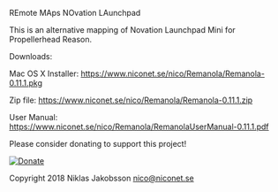 REmote MAps NOvation LAunchpad

This is an alternative mapping of Novation Launchpad Mini for Propellerhead Reason.

Downloads:

Mac OS X Installer:
https://www.niconet.se/nico/Remanola/Remanola-0.11.1.pkg

Zip file:
https://www.niconet.se/nico/Remanola/Remanola-0.11.1.zip

User Manual:
https://www.niconet.se/nico/Remanola/RemanolaUserManual-0.11.1.pdf

Please consider donating to support this project!

[![Donate](https://img.shields.io/badge/Donate-PayPal-green.svg)](https://www.paypal.com/cgi-bin/webscr?cmd=_donations&business=975NRQDWWHJY4&currency_code=EUR&source=url)

Copyright 2018 Niklas Jakobsson <nico@niconet.se>
